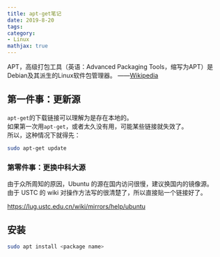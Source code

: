 ```yaml
---
title: apt-get笔记
date: 2019-8-20
tags:
category:
- Linux
mathjax: true
---
```


APT，高级打包工具（英语：Advanced Packaging Tools，缩写为APT）是Debian及其派生的Linux软件包管理器。  ——[Wikipedia](https://zh.wikipedia.org/wiki/APT)

## 第一件事：更新源

`apt-get`的下载链接可以理解为是存在本地的。  
如果第一次用`apt-get`，或者太久没有用，可能某些链接就失效了。  
所以，这种情况下就得先：

```bash
sudo apt-get update
```

### 第零件事：更换中科大源

由于众所周知的原因，Ubuntu 的源在国内访问很慢，建议换国内的镜像源。  
由于 USTC 的 wiki 对操作方法写的很清楚了，所以直接贴一个链接好了。

https://lug.ustc.edu.cn/wiki/mirrors/help/ubuntu

## 安装

```bash
sudo apt install <package name>
```
